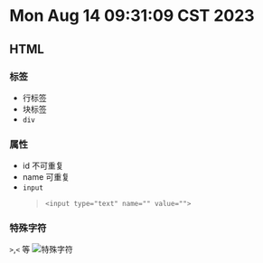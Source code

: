 # Mon Aug 14 09:31:09 CST 2023

## HTML

### 标签

-   行标签
-   块标签
-   `div`

### 属性

-   id 不可重复
-   name 可重复
- `input`
    > `<input type="text" name="" value="">`
### 特殊字符
`>`,`<` 等
![特殊字符](img/网页特殊符号HTML代码大全-阿里云开发者社区.png)
